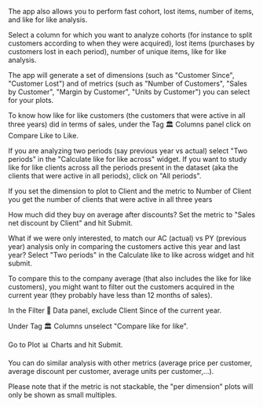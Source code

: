 The app also allows you to perform fast cohort, lost items, number of items,  and like for like analysis.

Select a column for which you want to analyze cohorts (for instance to split customers according to when they were acquired), lost items (purchases by customers lost in each period), number of unique items, like for like analysis. 

The app will generate a set of dimensions (such as "Customer Since", "Customer Lost") and of metrics (such as "Number of Customers", "Sales by Customer", "Margin by Customer", "Units by Customer") you can select for your plots. 

To know how like for like customers (the customers that were active in all three years) did in terms of sales, under the Tag 🏛️ Columns panel click on Compare Like to Like. 

If you are analyzing two periods (say previous year vs actual) select "Two periods" in the "Calculate like for like across" widget. If you want to study like for like clients across all the periods present in the dataset (aka the clients that were active in all periods), click on "All periods".  

If you set the dimension to plot to Client and the metric to Number of Client you get the number of clients that were active in all three years

How much did they buy on average after discounts? Set the metric to "Sales net discount by Client" and hit Submit.

What if we were only interested, to match our AC (actual) vs PY (previous year) analysis only in comparing the customers active this year and last year? Select "Two periods" in the Calculate like to like across widget and hit submit.

To compare this to the company average (that also includes the like for like customers), you might want to filter out the customers acquired in the current year (they probably have less than 12 months of sales).

In the Filter 🚬 Data panel, exclude Client Since of the current year. 

Under Tag 🏛️ Columns unselect "Compare like for like". 

Go to Plot 📊 Charts and hit Submit. 

You can do similar analysis with other metrics (average price per customer, average discount per customer, average units per customer,...).

Please note that if the metric is not stackable, the "per dimension" plots will only be shown as small multiples.
